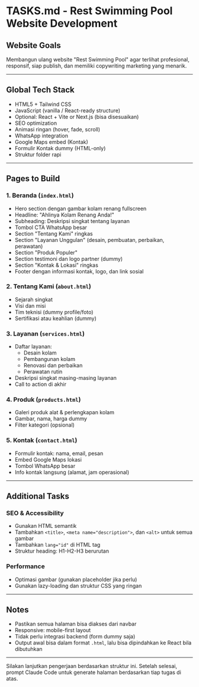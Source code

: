 # TASKS.md - Rest Swimming Pool Website Development

## Website Goals
Membangun ulang website "Rest Swimming Pool" agar terlihat profesional, responsif, siap publish, dan memiliki copywriting marketing yang menarik.

---

## Global Tech Stack
- HTML5 + Tailwind CSS
- JavaScript (vanilla / React-ready structure)
- Optional: React + Vite or Next.js (bisa disesuaikan)
- SEO optimization
- Animasi ringan (hover, fade, scroll)
- WhatsApp integration
- Google Maps embed (Kontak)
- Formulir Kontak dummy (HTML-only)
- Struktur folder rapi

---

## Pages to Build

### 1. Beranda (`index.html`)
- Hero section dengan gambar kolam renang fullscreen
- Headline: "Ahlinya Kolam Renang Anda!"
- Subheading: Deskripsi singkat tentang layanan
- Tombol CTA WhatsApp besar
- Section "Tentang Kami" ringkas
- Section "Layanan Unggulan" (desain, pembuatan, perbaikan, perawatan)
- Section "Produk Populer"
- Section testimoni dan logo partner (dummy)
- Section "Kontak & Lokasi" ringkas
- Footer dengan informasi kontak, logo, dan link sosial

### 2. Tentang Kami (`about.html`)
- Sejarah singkat
- Visi dan misi
- Tim teknisi (dummy profile/foto)
- Sertifikasi atau keahlian (dummy)

### 3. Layanan (`services.html`)
- Daftar layanan:
  - Desain kolam
  - Pembangunan kolam
  - Renovasi dan perbaikan
  - Perawatan rutin
- Deskripsi singkat masing-masing layanan
- Call to action di akhir

### 4. Produk (`products.html`)
- Galeri produk alat & perlengkapan kolam
- Gambar, nama, harga dummy
- Filter kategori (opsional)

### 5. Kontak (`contact.html`)
- Formulir kontak: nama, email, pesan
- Embed Google Maps lokasi
- Tombol WhatsApp besar
- Info kontak langsung (alamat, jam operasional)

---

## Additional Tasks

### SEO & Accessibility
- Gunakan HTML semantik
- Tambahkan `<title>`, `<meta name="description">`, dan `<alt>` untuk semua gambar
- Tambahkan `lang="id"` di HTML tag
- Struktur heading: H1-H2-H3 berurutan

### Performance
- Optimasi gambar (gunakan placeholder jika perlu)
- Gunakan lazy-loading dan struktur CSS yang ringan

---

## Notes
- Pastikan semua halaman bisa diakses dari navbar
- Responsive: mobile-first layout
- Tidak perlu integrasi backend (form dummy saja)
- Output awal bisa dalam format `.html`, lalu bisa dipindahkan ke React bila dibutuhkan

---

Silakan lanjutkan pengerjaan berdasarkan struktur ini. Setelah selesai, prompt Claude Code untuk generate halaman berdasarkan tiap tugas di atas.